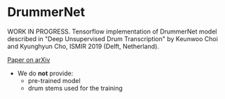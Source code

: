 # DrummerNet

WORK IN PROGRESS. Tensorflow implementation of DrummerNet model described in "Deep Unsupervised Drum Transcription" by Keunwoo Choi and Kyunghyun Cho, ISMIR 2019 (Delft, Netherland). 

[Paper on arXiv](https://arxiv.org/abs/1906.03697)

* We do **not** provide:
  - pre-trained model
  - drum stems used for the training
